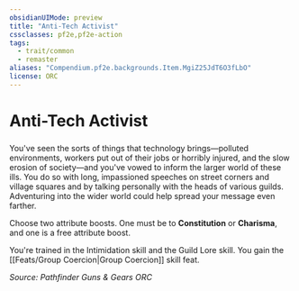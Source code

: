 ```yaml
---
obsidianUIMode: preview
title: "Anti-Tech Activist"
cssclasses: pf2e,pf2e-action
tags:
  - trait/common
  - remaster
aliases: "Compendium.pf2e.backgrounds.Item.MgiZ25JdT6O3fLbO"
license: ORC
---
```

# Anti-Tech Activist

### 






You've seen the sorts of things that technology brings—polluted environments, workers put out of their jobs or horribly injured, and the slow erosion of society—and you've vowed to inform the larger world of these ills. You do so with long, impassioned speeches on street corners and village squares and by talking personally with the heads of various guilds. Adventuring into the wider world could help spread your message even farther.

Choose two attribute boosts. One must be to **Constitution** or **Charisma**, and one is a free attribute boost.

You're trained in the Intimidation skill and the Guild Lore skill. You gain the [[Feats/Group Coercion|Group Coercion]] skill feat.

*Source: Pathfinder Guns & Gears*
*ORC*